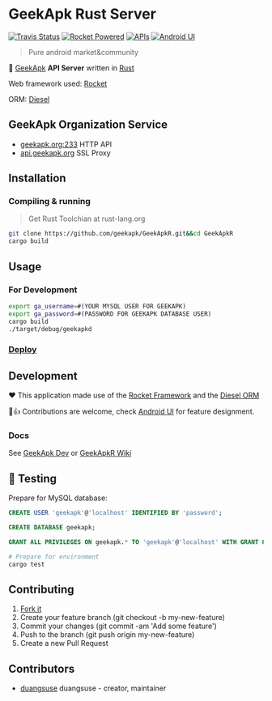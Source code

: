 # GeekApk Rust Server

[![Travis Status](https://img.shields.io/travis/geekapk/GeekApkR.svg?style=flat-square)](https://travis-ci.org/geekapk/GeekApkR)
[![Rocket Powered](https://img.shields.io/badge/powered-rocket-red.svg?style=flat-square)](https://rocket.rs)
[![APIs](https://img.shields.io/badge/doc-apis-yellow.svg?style=flat-square)](API.md)
[![Android UI](https://img.shields.io/badge/doc-frontend-yellow.svg?style=flat-square)](Android_UI.txt)

> Pure android market&community

🔮 [GeekApk](https://geekapk.org) __API Server__ written in [Rust](https://rust-lang.org)

Web framework used: [Rocket](https://rocket.rs)

ORM: [Diesel](https://diesel.rs)

## GeekApk Organization Service

+ [geekapk.org:233](http://geekapk.org.origin_ip:233/) HTTP API
+ [api.geekapk.org](https://api.geekapk.org/) SSL Proxy

## Installation

### Compiling & running

> Get Rust Toolchian at rust-lang.org

```bash
git clone https://github.com/geekapk/GeekApkR.git&&cd GeekApkR
cargo build
```

## Usage

### For Development

```bash
export ga_username=#(YOUR MYSQL USER FOR GEEKAPK)
export ga_password=#(PASSWORD FOR GEEKAPK DATABASE USER)
cargo build
./target/debug/geekapkd
```

### [Deploy](DEPLOY.md)

## Development

:heart: This application made use of the [Rocket Framework](https://rocket.rs/) and the [Diesel ORM](https://diesel.rs/)

:full_moon_with_face::+1: Contributions are welcome, check [Android UI](Android_UI.txt) for feature designment.

### Docs

See [GeekApk Dev](https://geekapk.org/dev/) or [GeekApkR Wiki](wiki/)

## :rocket: Testing

Prepare for MySQL database:

```sql
CREATE USER 'geekapk'@'localhost' IDENTIFIED BY 'password';

CREATE DATABASE geekapk;

GRANT ALL PRIVILEGES ON geekapk.* TO 'geekapk'@'localhost' WITH GRANT OPTION;
```

```bash
# Prepare for environment
cargo test
```

## Contributing

1. [Fork it](https://github.com/geekapk/GeekApkR/fork)
2. Create your feature branch (git checkout -b my-new-feature)
3. Commit your changes (git commit -am 'Add some feature')
4. Push to the branch (git push origin my-new-feature)
5. Create a new Pull Request

## Contributors

+ [duangsuse](https://github.com/duangsuse) duangsuse - creator, maintainer
